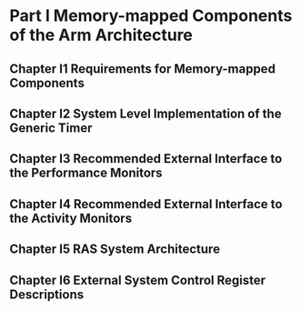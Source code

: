 # Part I Memory-mapped Components of the Arm Architecture 
## Chapter I1 Requirements for Memory-mapped Components 
## Chapter I2 System Level Implementation of the Generic Timer 
## Chapter I3 Recommended External Interface to the Performance Monitors 
## Chapter I4 Recommended External Interface to the Activity Monitors 
## Chapter I5 RAS System Architecture 
## Chapter I6 External System Control Register Descriptions
